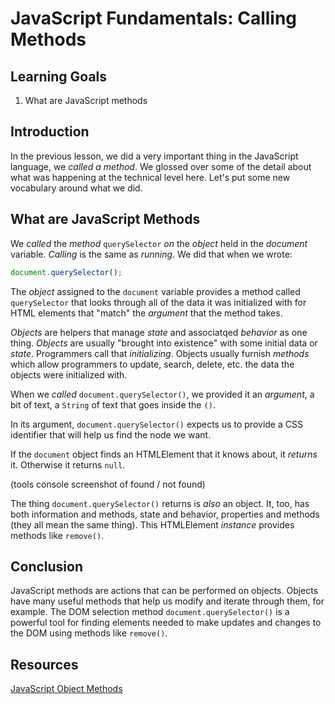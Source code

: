 # JavaScript Fundamentals: Calling Methods

## Learning Goals

1. What are JavaScript methods

## Introduction

In the previous lesson, we did a very important thing in the JavaScript
language, we _called a method_. We glossed over some of the detail about 
what was happening at the technical level here. Let's put some new
vocabulary around what we did.

## What are JavaScript Methods

We _called_ the _method_ `querySelector` *on* the _object_ held in the
_document_ variable. _Calling_ is the same as _running_. We did that when
we wrote:

```js
document.querySelector();
```

The _object_ assigned to the `document` variable provides a method called
`querySelector` that looks through all of the data it was initialized with
for HTML elements that "match" the _argument_ that the method takes.

_Objects_ are helpers that manage _state_ and associatqed _behavior_ as one
thing. _Objects_ are usually "brought into existence" with some initial data
or _state_. Programmers call that _initializing_. Objects usually furnish
_methods_ which allow programmers to update, search, delete, etc. the data
the objects were initialized with.

When we _called_ `document.querySelector()`, we provided it an _argument_, a
bit of text, a `String` of text that goes inside the `()`.

In its argument, `document.querySelector()` expects us to provide a CSS
identifier that will help us find the node we want.

If the `document` object finds an HTMLElement that it knows about, it _returns_
it. Otherwise it returns `null`.

(tools console screenshot of found / not found)

The thing `document.querySelector()` returns is _also_ an object. It, too, has
both information and methods, state and behavior, properties and methods (they
all mean the same thing). This HTMLElement _instance_ provides methods like `remove()`.

## Conclusion

JavaScript methods are actions that can be performed on objects. Objects have
many useful methods that help us modify and iterate through them, for example.
The DOM selection method `document.querySelector()` is a powerful tool for finding
elements needed to make updates and changes to the DOM using methods like `remove()`.

## Resources

[JavaScript Object Methods](https://www.w3schools.com/js/js_object_methods.asp)

